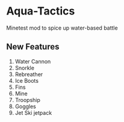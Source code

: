 # Aqua-Tactics
Minetest mod to spice up water-based battle

## New Features

1. Water Cannon
2. Snorkle
3. Rebreather
4. Ice Boots
5. Fins
6. Mine
7. Troopship
8. Goggles
9. Jet Ski jetpack
